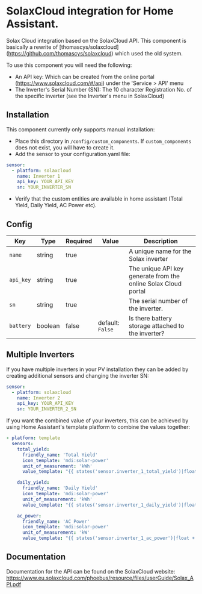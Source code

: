 # SolaxCloud integration for Home Assistant.

Solax Cloud integration based on the SolaxCloud API.
This component is basically a rewrite of [thomascys/solaxcloud]
(https://github.com/thomascys/solaxcloud) which used the old system.

To use this component you will need the following:
- An API key: Which can be created from the online portal
  (https://www.solaxcloud.com/#/api) under the 'Service > API' menu
- The Inverter's Serial Number (SN): The 10 character Registration No. of the
  specific inverter (see the Inverter's menu in SolaxCloud)

## Installation

This component currently only supports manual installation:
- Place this directory in `/config/custom_components`. If `custom_components`
  does not exist, you will have to create it.
- Add the sensor to your configuration.yaml file:

```yaml
sensor:
  - platform: solaxcloud
    name: Inverter 1
    api_key: YOUR_API_KEY
    sn: YOUR_INVERTER_SN
```
- Verify that the custom entities are available in home assistant (Total Yield,
  Daily Yield, AC Power etc).


## Config
| Key | Type | Required | Value | Description |
|---|---|---|---|---|
| `name` | string | true | | A unique name for the Solax inverter |
| `api_key` | string | true | | The unique API key generate from the online Solax Cloud portal |
| `sn` | string | true | | The serial number of the inverter. |
| `battery` | boolean | false | default: `False` | Is there battery storage attached to the inverter? |

## Multiple Inverters

If you have multiple inverters in your PV installation they can be added by
creating additional sensors and changing the inverter SN:

```yaml
sensor:
  - platform: solaxcloud
    name: Inverter 2
    api_key: YOUR_API_KEY
    sn: YOUR_INVERTER_2_SN
```
If you want the combined value of your inverters, this can be achieved by using
Home Assistant's template platform to combine the values together:

```yaml
- platform: template
  sensors:
    total_yield:
      friendly_name: 'Total Yield'
      icon_template: 'mdi:solar-power'
      unit_of_measurement: 'kWh'
      value_template: "{{ states('sensor.inverter_1_total_yield')|float + states('sensor.inverter_2_total_yield')|float }}"

    daily_yield:
      friendly_name: 'Daily Yield'
      icon_template: 'mdi:solar-power'
      unit_of_measurement: 'kWh'
      value_template: "{{ states('sensor.inverter_1_daily_yield')|float + states('sensor.inverter_2_daily_yield')|float }}"

    ac_power:
      friendly_name: 'AC Power'
      icon_template: 'mdi:solar-power'
      unit_of_measurement: 'kW'
      value_template: "{{ states('sensor.inverter_1_ac_power')|float + states('sensor.inverter_2_ac_power')|float }}"
```
## Documentation

Documentation for the API can be found on the SolaxCloud website:
https://www.eu.solaxcloud.com/phoebus/resource/files/userGuide/Solax_API.pdf
